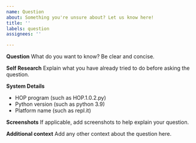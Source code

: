 ```yaml
---
name: Question
about: Something you're unsure about? Let us know here!
title: ''
labels: question
assignees: ''

---
```


<!-- PLEASE MAKE SURE YOUR ISSUE DOESN'T ALREADY EXIST! -->
<!-- ALWAYS TRY TO ANSWER A QUESTION YOURSELF IF POSSIBLE! -->

**Question**
What do you want to know? Be clear and concise.

**Self Research**
Explain what you have already tried to do before asking the question.

**System Details**
* HOP program (such as HOP.1.0.2.py)
* Python version (such as python 3.9)
* Platform name (such as repl.it)

**Screenshots**
If applicable, add screenshots to help explain your question.

**Additional context**
Add any other context about the question here.

